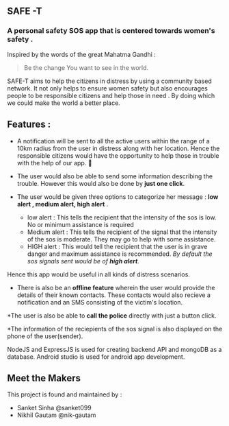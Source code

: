 ## SAFE -T ##
### A personal safety SOS app that is centered towards women's safety . ####

Inspired by the words of the great Mahatma Gandhi :
> Be the change You want to see in the world.

SAFE-T aims to help the citizens in distress by using a community based network. 
It not only helps to ensure women safety but also encourages people to be responsible citizens and help those in need . By doing which we could make the world a better place.




## Features : ##

* A notification will be sent to all the active users within the range of a 10km radius from the user in distress along with her location.
 Hence the responsible citizens would have the opportunity to help those in trouble with the help of our app. :rocket:

* The user would also be able to send some information describing the trouble. However this would also be done by **just one click**.

* The user would be given three options to categorize her message : **low alert , medium alert, high alert** .
  * low alert : This tells the recipient that the intensity of the sos is low. No or minimum assistance is required
  * Medium alert : This tells the recipient of the signal that the intensity of the sos is moderate. They may go to help with some assistance.
  * HIGH alert : This would tell the recipient that the user is in grave danger and maximum assistance is recommended.
*By default the sos signals sent would be of **high alert**.*

Hence this app would be useful in all kinds of distress scenarios. 

* There is also be an **offline feature** wherein the user would provide the details of their known contacts.
These contacts would also recieve a notification and an SMS consisting of the victim's location.

*The user is also be able to **call the police** directly with just a button click.

*The information of the reciepients of the sos signal is also displayed on the phone of the user(sender).


NodeJS and ExpressJS is used for creating backend API and mongoDB as a database.
Android studio is used for android app development.

## Meet the Makers ##

This project is found and maintained by :
* Sanket Sinha @sanket099
* Nikhil Gautam @nik-gautam
